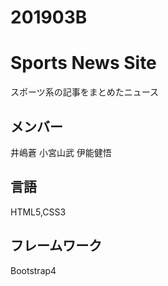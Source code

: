 # 201903B
# Sports News Site
スポーツ系の記事をまとめたニュース

## メンバー
井嶋蒼
小宮山武
伊能健悟

## 言語
HTML5,CSS3

## フレームワーク
Bootstrap4